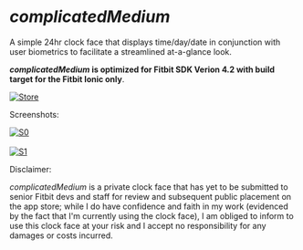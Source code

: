 # _complicatedMedium_
A simple 24hr clock face that displays time/day/date in conjunction with user biometrics to facilitate a streamlined at-a-glance look.

**_complicatedMedium_ is optimized for Fitbit SDK Verion 4.2 with build target for the Fitbit Ionic only**.

[![Store](https://camo.githubusercontent.com/582cd4c52da913b67d65f980285a94708a339dc5/68747470733a2f2f696d672e736869656c64732e696f2f7374617469632f76313f6c6f676f3d666974626974266c6162656c3d466974626974266d6573736167653d47616c6c65727926636f6c6f723d303042304239267374796c653d666f722d7468652d6261646765)](https://gallery.fitbit.com/details/901ba65e-f53b-43a8-8b0a-5e37e4d16b0d)

Screenshots:

[![S0](https://raw.githubusercontent.com/namponsah/complicatedMedium/main/resources/screenshots/01complicatedMedium-screenshot.png)]() <br /> <br />
[![S1](https://raw.githubusercontent.com/namponsah/complicatedMedium/main/resources/screenshots/complicatedMedium-screenshot.png)]()

Disclaimer: 

_complicatedMedium_ is a private clock face that has yet to be submitted to senior Fitbit devs and staff for review and subsequent public placement on the app store; while I do have confidence and faith in my work (evidenced by the fact that I'm currently using the clock face), I am obliged to inform to use this clock face at your risk and I accept no responsibility for any damages or costs incurred.